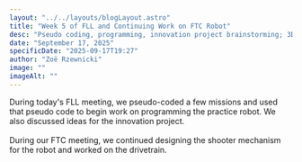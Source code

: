```yaml
---
layout: "../../layouts/blogLayout.astro"
title: "Week 5 of FLL and Continuing Work on FTC Robot"
desc: "Pseudo coding, programming, innovation project brainstorming; 3D printing and troubleshooting"
date: "September 17, 2025"
specificDate: "2025-09-17T19:27"
author: "Zoë Rzewnicki"
image: ""
imageAlt: ""
---
```

During today's FLL meeting, we pseudo-coded a few missions and used that pseudo code to begin work on programming the practice robot. We also discussed ideas for the innovation project.
<br><br>
During our FTC meeting, we continued designing the shooter mechanism for the robot and worked on the drivetrain. 